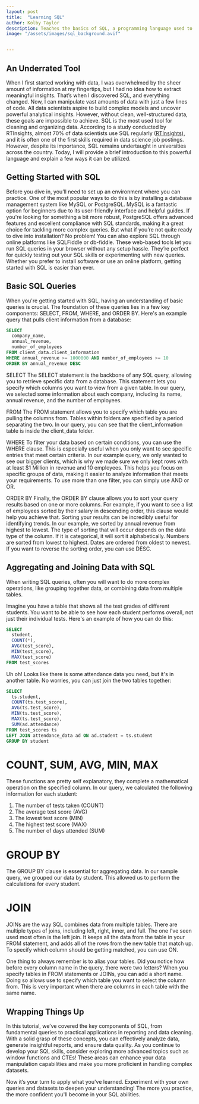 ```yaml
---
layout: post
title:  "Learning SQL"
author: Kolby Taylor
description: Teaches the basics of SQL, a programming language used to gather and organize data.   
image: "/assets/images/sql_background.avif"


---
```


## An Underrated Tool
When I first started working with data, I was overwhelmed by the sheer amount of information at my fingertips, but I had no idea how to extract meaningful insights. That’s when I discovered SQL, and everything changed. Now, I can manipulate vast amounts of data with just a few lines of code.
All data scientists aspire to build complex models and uncover powerful analytical insights. However, without clean, well-structured data, these goals are impossible to achieve. SQL is the most used tool for cleaning and organizing data.
According to a study conducted by RTInsights, almost 70% of data scientists use SQL regularly ([RTInsights](https://www.rtinsights.com/almost-70-of-data-scientists-use-sql-regularly/)), and it is often one of the first skills required in data science job postings. However, despite its importance, SQL remains undertaught in universities across the country. Today, I will provide a brief introduction to this powerful language and explain a few ways it can be utilized.
 
## Getting Started with SQL
Before you dive in, you’ll need to set up an environment where you can practice. One of the most popular ways to do this is by installing a database management system like MySQL or PostgreSQL. MySQL is a fantastic option for beginners due to its user-friendly interface and helpful guides. If you're looking for something a bit more robust, PostgreSQL offers advanced features and excellent compliance with SQL standards, making it a great choice for tackling more complex queries.
But what if you’re not quite ready to dive into installation? No problem! You can also explore SQL through online platforms like SQLFiddle or db-fiddle. These web-based tools let you run SQL queries in your browser without any setup hassle. They’re perfect for quickly testing out your SQL skills or experimenting with new queries. Whether you prefer to install software or use an online platform, getting started with SQL is easier than ever.
 
## Basic SQL Queries
When you're getting started with SQL, having an understanding of basic queries is crucial. The foundation of these queries lies in a few key components: SELECT, FROM, WHERE, and ORDER BY. Here's an example query that pulls client information from a database:

``` sql
SELECT
  company_name,
  annual_revenue,
  number_of_employees
FROM client_data.client_information
WHERE annual_revenue >= 1000000 AND number_of_employees >= 10
ORDER BY annual_revenue DESC
```

SELECT
The SELECT statement is the backbone of any SQL query, allowing you to retrieve specific data from a database. This statement lets you specify which columns you want to view from a given table. In our query, we selected some information about each company, including its name, annual revenue, and the number of employees.

FROM
The FROM statement allows you to specify which table you are pulling the columns from. Tables within folders are specified by a period separating the two. In our query, you can see that the client_information table is inside the client_data folder.

WHERE
To filter your data based on certain conditions, you can use the WHERE clause. This is especially useful when you only want to see specific entries that meet certain criteria. In our example query, we only wanted to see our bigger clients, which is why we made sure we only kept rows with at least $1 Million in revenue and 10 employees. This helps you focus on specific groups of data, making it easier to analyze information that meets your requirements. To use more than one filter, you can simply use AND or OR.

ORDER BY
Finally, the ORDER BY clause allows you to sort your query results based on one or more columns. For example, if you want to see a list of employees sorted by their salary in descending order, this clause would help you achieve that. Sorting your results can be incredibly useful for identifying trends. In our example, we sorted by annual revenue from highest to lowest. The type of sorting that will occur depends on the data type of the column. If it is categorical, it will sort it alphabetically. Numbers are sorted from lowest to highest. Dates are ordered from oldest to newest. If you want to reverse the sorting order, you can use DESC.
 
## Aggregating and Joining Data with SQL
When writing SQL queries, often you will want to do more complex operations, like grouping together data, or combining data from multiple tables. 

Imagine you have a table that shows all the test grades of different students. You want to be able to see how each student performs overall, not just their individual tests. Here's an example of how you can do this:

``` sql
SELECT
  student,
  COUNT(*),
  AVG(test_score),
  MIN(test_score),
  MAX(test_score)
FROM test_scores
```

Uh oh! Looks like there is some attendance data you need, but it's in another table. No worries, you can just join the two tables together:

``` sql
SELECT
  ts.student,
  COUNT(ts.test_score),
  AVG(ts.test_score),
  MIN(ts.test_score),
  MAX(ts.test_score),
  SUM(ad.attendance)
FROM test_scores ts
LEFT JOIN attendance_data ad ON ad.student = ts.student
GROUP BY student
```

# COUNT, SUM, AVG, MIN, MAX
These functions are pretty self explanatory, they complete a mathematical operation on the specified column. In our query, we calculated the following information for each student:
1. The number of tests taken (COUNT)
2. The average test score (AVG)
3. The lowest test score (MIN)
4. The highest test score (MAX)
5. The number of days attended (SUM)

# GROUP BY
The GROUP BY clause is essential for aggregating data. In our sample query, we grouped our data by student. This allowed us to perform the calculations for every student.

# JOIN
JOINs are the way SQL combines data from multiple tables. There are multiple types of joins, including left, right, inner, and full. The one I've seen used most often is the left join. It keeps all the data from the table in your FROM statement, and adds all of the rows from the new table that match up. To specify which column should be getting matched, you can use ON. 

One thing to always remember is to alias your tables. Did you notice how before every column name in the query, there were two letters? When you specify tables in FROM statements or JOINs, you can add a short name. Doing so allows use to specify which table you want to select the column from. This is very important when there are columns in each table with the same name.
 
## Wrapping Things Up
In this tutorial, we’ve covered the key components of SQL, from fundamental queries to practical applications in reporting and data cleaning. With a solid grasp of these concepts, you can effectively analyze data, generate insightful reports, and ensure data quality.
As you continue to develop your SQL skills, consider exploring more advanced topics such as window functions and CTEs! These areas can enhance your data manipulation capabilities and make you more proficient in handling complex datasets.

Now it’s your turn to apply what you've learned. Experiment with your own queries and datasets to deepen your understanding! The more you practice, the more confident you'll become in your SQL abilities.
